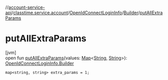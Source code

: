 //[account-service-api](../../../../index.md)/[classtime.service.account](../../index.md)/[OpenIdConnectLoginInfo](../index.md)/[Builder](index.md)/[putAllExtraParams](put-all-extra-params.md)

# putAllExtraParams

[jvm]\
open fun [putAllExtraParams](put-all-extra-params.md)(values: [Map](https://docs.oracle.com/javase/8/docs/api/java/util/Map.html)&lt;[String](https://docs.oracle.com/javase/8/docs/api/java/lang/String.html), [String](https://docs.oracle.com/javase/8/docs/api/java/lang/String.html)&gt;): [OpenIdConnectLoginInfo.Builder](index.md)

`map<string, string> extra_params = 1;`
